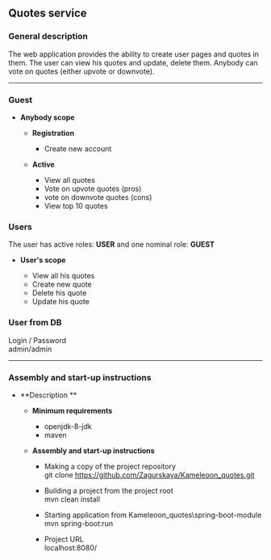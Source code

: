 ﻿## Quotes service

### General description
   The web application provides the ability to create user pages and quotes in them.
   The user can view his quotes and update, delete them.
   Anybody can vote on quotes (either upvote or downvote). 
  
____
### Guest
  * **Anybody scope**   
  
      * **Registration**  
        * Create new account

      * **Active** 
        * View all quotes
		* Vote on upvote  quotes (pros) 
		* vote on downvote quotes (cons)
        * View top 10 quotes
    
### Users

 The user has active roles: **USER** and one nominal role: **GUEST**
 
  * **User's scope**  
  
	* View all his quotes
	* Create new quote
	* Delete his quote
	* Update his quote
	
### User from DB
   Login / Password\
   admin/admin
		
____
### Assembly and start-up instructions
  * **Description **   
  
      * **Minimum requirements**  
        * openjdk-8-jdk
        * maven

      * **Assembly and start-up instructions** 
        * Making a copy of the project repository\
          git clone https://github.com/Zagurskaya/Kameleoon_quotes.git
          
		* Building a project from the project root\
		  mvn clean install
		   
		* Starting application from Kameleoon_quotes\spring-boot-module\
		  mvn spring-boot:run
		  
		* Project URL\
    	  localhost:8080/